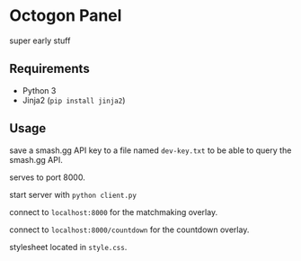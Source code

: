 
Octogon Panel
=============

super early stuff

## Requirements

- Python 3
- Jinja2 (`pip install jinja2`)

## Usage

save a smash.gg API key to a file named `dev-key.txt` to be able to query the smash.gg API.

serves to port 8000.

start server with `python client.py`

connect to `localhost:8000` for the matchmaking overlay.

connect to `localhost:8000/countdown` for the countdown overlay.

stylesheet located in `style.css`.

